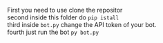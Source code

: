 First you need to use clone the repositor\
second inside this folder do `pip istall`\
third inside `bot.py` change the API token of your bot.\
fourth just run the bot `py bot.py`
